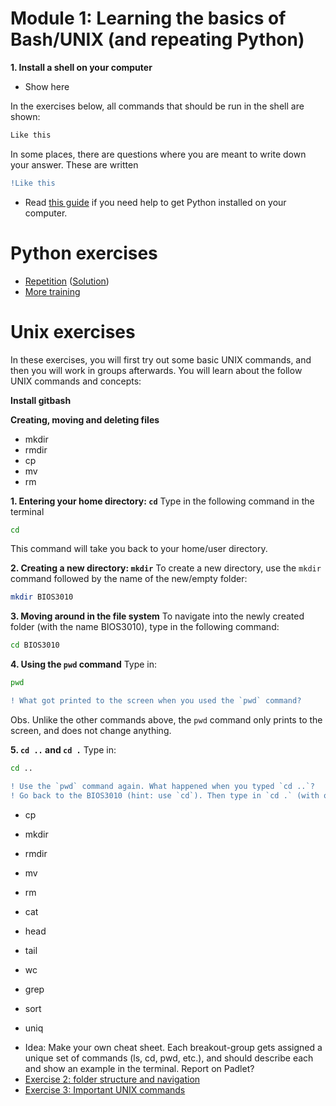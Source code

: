 # Module 1: Learning the basics of Bash/UNIX (and repeating Python)
**1. Install a shell on your computer**
- Show here

In the exercises below, all commands that should be run in the shell are shown:

```bash
Like this
```

In some places, there are questions where you are meant to write down your answer. These are written
```diff
!Like this
```



* Read [this guide](guide_getting_started_with_python.md) if you need help to get Python installed on your computer.

# Python exercises
* [Repetition](Python-exercise1.md) ([Solution](solutions/Exercise1-solution.py))
* [More training](..)

# Unix exercises
In these exercises, you will first try out some basic UNIX commands, and then you will work in groups afterwards. You will learn about the follow UNIX commands and concepts:

**Install gitbash**

**Creating, moving and deleting files**
- mkdir
- rmdir
- cp
- mv
- rm

**1. Entering your home directory: `cd`** 
Type in the following command in the terminal
```bash
cd
```
This command will take you back to your home/user directory.

**2. Creating a new directory: `mkdir`** 
To create a new directory, use the `mkdir` command followed by the name of the new/empty folder:
```bash
mkdir BIOS3010
```

**3. Moving around in the file system** 
To navigate into the newly created folder (with the name BIOS3010), type in the following command:
```bash
cd BIOS3010
```
**4. Using the `pwd` command** 
Type in:
```bash
pwd
```
```diff
! What got printed to the screen when you used the `pwd` command?
```
Obs. Unlike the other commands above, the `pwd` command only prints to the screen, and does not change anything.

**5. `cd ..` and `cd .`**
Type in:
```bash
cd ..
```

```diff
! Use the `pwd` command again. What happened when you typed `cd ..`?
! Go back to the BIOS3010 (hint: use `cd`). Then type in `cd .` (with one dot). What happens?
```



- cp
- mkdir
- rmdir
- mv
- rm

- cat
- head
- tail
- wc
- grep
- sort
- uniq









* Idea: Make your own cheat sheet. Each breakout-group gets assigned a unique set of commands (ls, cd, pwd, etc.), and should describe each and show an example in the terminal. Report on Padlet?
* [Exercise 2: folder structure and navigation](Exercise_2_folder_structure.md) 
* [Exercise 3: Important UNIX commands](Exercise_3_cmds.md) 
